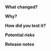 <!-- Describe what has changed in this PR -->
**What changed?**


<!-- Tell your future self why have you made these changes -->
**Why?**


<!-- How have you verified this change? Tested locally? Added a unit test? -->
**How did you test it?**


<!-- Assuming the worst case, what can be broken? -->
**Potential risks**

 <!-- Is it notable for release? If so, please mention it, and also update CHANGELOG.md -->
**Release notes**
